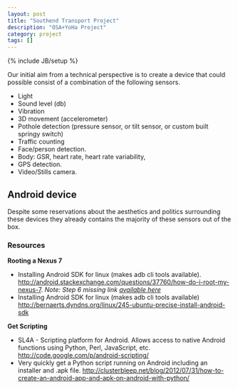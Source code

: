 ```yaml
---
layout: post
title: "Southend Transport Project"
description: "OSA+YoHa Project"
category: project
tags: []
---
```


{% include JB/setup %}

Our initial aim from a technical perspective is to create a device that could possible consist of a combination of the following sensors.

- Light
- Sound level (db)
- Vibration
- 3D movement (accelerometer)
- Pothole detection (pressure sensor, or tilt sensor, or custom built springy switch)
- Traffic counting
- Face/person detection.
- Body: GSR, heart rate, heart rate variability,  
- GPS detection.
- Video/Stills camera.

## Android device
Despite some reservations about the aesthetics and politics surrounding these devices they already contains the majority of these sensors out of the box.

### Resources

**Rooting a Nexus 7**

- Installing Android SDK for linux (makes adb cli tools available).
  <http://android.stackexchange.com/questions/37760/how-do-i-root-my-nexus-7>.
  *Note: Step 6 missing link [available here](http://teamw.in/project/twrp2/103)*
- Installing Android SDK for linux (makes adb cli tools available)
<http://bernaerts.dyndns.org/linux/245-ubuntu-precise-install-android-sdk>

**Get Scripting**

- SL4A - Scripting platform for Android. Allows access to native Android functions using Python, Perl, JavaScript, etc. <http://code.google.com/p/android-scripting/>
- Very quickly get a Python script running on Android including an installer and .apk file. <http://clusterbleep.net/blog/2012/07/31/how-to-create-an-android-app-and-apk-on-android-with-python/>